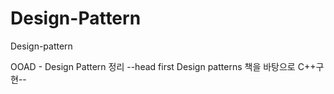 # Design-Pattern
Design-pattern

OOAD - Design Pattern 정리
--head first Design patterns 책을 바탕으로 C++구현--
